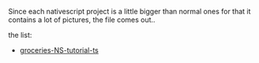 Since each nativescript project is a little bigger than normal ones for that it contains a lot of pictures, the file comes out..

the list:

- [groceries-NS-tutorial-ts](https://github.com/AkatQuas/groceries-NS-tutorial-ts)
